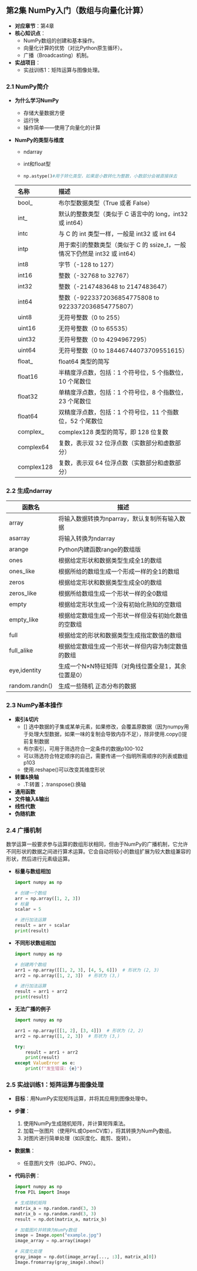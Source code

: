 ## 第2集 NumPy入门（数组与向量化计算）

- **对应章节**：第4章
- **核心知识点**：
  - NumPy数组的创建和基本操作。
  - 向量化计算的优势（对比Python原生循环）。
  - 广播（Broadcasting）机制。
- **实战项目**：
  - 实战训练1：矩阵运算与图像处理。

### 2.1 NumPy简介

- **为什么学习NumPy**

  - 存储大量数据方便
  - 运行快
  - 操作简单——使用了向量化的计算

- **NumPy的类型与维度**

  - ndarray

  - int和float型

  - ```python
    np.astype()#用于转化类型，如果是小数转化为整数，小数部分会被直接抹去
    ```

  | 名称       | 描述                                                         |
  | :--------- | :----------------------------------------------------------- |
  | bool_      | 布尔型数据类型（True 或者 False）                            |
  | int_       | 默认的整数类型（类似于 C 语言中的 long，int32 或 int64）     |
  | intc       | 与 C 的 int 类型一样，一般是 int32 或 int 64                 |
  | intp       | 用于索引的整数类型（类似于 C 的 ssize_t，一般情况下仍然是 int32 或 int64） |
  | int8       | 字节（-128 to 127）                                          |
  | int16      | 整数（-32768 to 32767）                                      |
  | int32      | 整数（-2147483648 to 2147483647）                            |
  | int64      | 整数（-9223372036854775808 to 9223372036854775807）          |
  | uint8      | 无符号整数（0 to 255）                                       |
  | uint16     | 无符号整数（0 to 65535）                                     |
  | uint32     | 无符号整数（0 to 4294967295）                                |
  | uint64     | 无符号整数（0 to 18446744073709551615）                      |
  | float_     | float64 类型的简写                                           |
  | float16    | 半精度浮点数，包括：1 个符号位，5 个指数位，10 个尾数位      |
  | float32    | 单精度浮点数，包括：1 个符号位，8 个指数位，23 个尾数位      |
  | float64    | 双精度浮点数，包括：1 个符号位，11 个指数位，52 个尾数位     |
  | complex_   | complex128 类型的简写，即 128 位复数                         |
  | complex64  | 复数，表示双 32 位浮点数（实数部分和虚数部分）               |
  | complex128 | 复数，表示双 64 位浮点数（实数部分和虚数部分）               |

### 2.2 生成ndarray

| 函数名         | 描述                                                 |
| -------------- | ---------------------------------------------------- |
| array          | 将输入数据转换为nparray，默认复制所有输入数据        |
| asarray        | 将输入转换为ndarray                                  |
| arange         | Python内建函数range的数组版                          |
| ones           | 根据给定形状和数据类型生成全1的数组                  |
| ones_like      | 根据所给的数组生成一个形成一样的全1的数组            |
| zeros          | 根据给定形状和数据类型生成全0的数组                  |
| zeros_like     | 根据所给数组生成一个形状一样的全0数组                |
| empty          | 根据给定形状生成一个没有初始化熟知的空数组           |
| empty_like     | 根据给定数组生成一个形状一样但没有初始化数值的空数组 |
| full           | 根据给定的形状和数据类型生成指定数值的数组           |
| full_alike     | 根据给定数组生成一个形状一样但内容为制定数值的数组   |
| eye,identity   | 生成一个N×N特征矩阵（对角线位置全是1，其余位置是0）  |
| random.randn() | 生成一些随机    正态分布的数据                       |

### 2.3 NumPy基本操作

- **索引&切片**
  - [] 选中数据的子集或某单元素，如果修改，会覆盖原数据（因为numpy用于处理大型数据，如果一味的复制会导致内存不足），除非使用.copy()提前复制数据
  - 布尔索引，可用于筛选符合一定条件的数据p100-102
  - 可以筛选符合特定顺序的自己，需要传递一个指明所需顺序的列表或数组p103
  - 使用.reshape()可以改变其维度形状
- **转置&换轴**
  - .T:转置；.transpose():换轴
- **通用函数**
- **文件输入&输出**
- **线性代数**
- **伪随机数**

### 2.4 广播机制

数学运算一般要求参与运算的数组形状相同，但由于NumPy的广播机制，它允许不同形状的数据之间进行算术运算。它会自动将较小的数组扩展为较大数组兼容的形状，然后进行元素级运算。

- **标量与数组相加**

  ```python
  import numpy as np
  
  # 创建一个数组
  arr = np.array([1, 2, 3])
  # 标量
  scalar = 5
  
  # 进行加法运算
  result = arr + scalar
  print(result)
  ```

- **不同形状数组相加**

  ```python
  import numpy as np
  
  # 创建两个数组
  arr1 = np.array([[1, 2, 3], [4, 5, 6]])  # 形状为 (2, 3)
  arr2 = np.array([1, 2, 3])  # 形状为 (3,)
  
  # 进行加法运算
  result = arr1 + arr2
  print(result)
  ```

- **无法广播的例子**

  ```python
  import numpy as np
  
  arr1 = np.array([[1, 2], [3, 4]])  # 形状为 (2, 2)
  arr2 = np.array([1, 2, 3])  # 形状为 (3,)
  
  try:
      result = arr1 + arr2
      print(result)
  except ValueError as e:
      print(f"发生错误: {e}")
  ```


### 2.5 实战训练1：矩阵运算与图像处理

- **目标**：用NumPy实现矩阵运算，并将其应用到图像处理中。

- **步骤**：

  1. 使用NumPy生成随机矩阵，并计算矩阵乘法。
  2. 加载一张图片（使用PIL或OpenCV库），将其转换为NumPy数组。
  3. 对图片进行简单处理（如灰度化、裁剪、旋转）。

- **数据集**：

  - 任意图片文件（如JPG、PNG）。

- **代码示例**：

  ```python
  import numpy as np
  from PIL import Image
  
  # 生成随机矩阵
  matrix_a = np.random.rand(3, 3)
  matrix_b = np.random.rand(3, 3)
  result = np.dot(matrix_a, matrix_b)
  
  # 加载图片并转换为NumPy数组
  image = Image.open("example.jpg")
  image_array = np.array(image)
  
  # 灰度化处理
  gray_image = np.dot(image_array[..., :3], matrix_a[0])
  Image.fromarray(gray_image).show()
  ```

## 